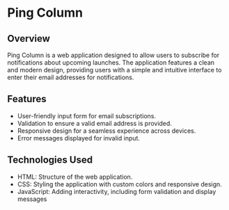 # Ping Column

## Overview

Ping Column is a web application designed to allow users to subscribe for notifications about upcoming launches. The application features a clean and modern design, providing users with a simple and intuitive interface to enter their email addresses for notifications.

## Features

- User-friendly input form for email subscriptions.
- Validation to ensure a valid email address is provided.
- Responsive design for a seamless experience across devices.
- Error messages displayed for invalid input.

## Technologies Used

- HTML: Structure of the web application.
- CSS: Styling the application with custom colors and responsive design.
- JavaScript: Adding interactivity, including form validation and display messages
